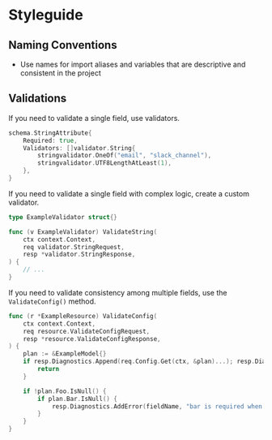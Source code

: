 # Styleguide

## Naming Conventions

- Use names for import aliases and variables that are descriptive and consistent in the project

## Validations

If you need to validate a single field, use validators.

```go
schema.StringAttribute{
    Required: true,
    Validators: []validator.String{
        stringvalidator.OneOf("email", "slack_channel"),
        stringvalidator.UTF8LengthAtLeast(1),
    },
}
```

If you need to validate a single field with complex logic, create a custom validator.

```go
type ExampleValidator struct{}

func (v ExampleValidator) ValidateString(
    ctx context.Context,
    req validator.StringRequest,
    resp *validator.StringResponse,
) {
    // ...
}
```

If you need to validate consistency among multiple fields, use the `ValidateConfig()` method.

```go
func (r *ExampleResource) ValidateConfig(
    ctx context.Context,
    req resource.ValidateConfigRequest,
    resp *resource.ValidateConfigResponse,
) {
    plan := &ExampleModel{}
    if resp.Diagnostics.Append(req.Config.Get(ctx, &plan)...); resp.Diagnostics.HasError() {
        return
    }

    if !plan.Foo.IsNull() {
        if plan.Bar.IsNull() {
            resp.Diagnostics.AddError(fieldName, "bar is required when foo is set")
        }
    }
}
```
